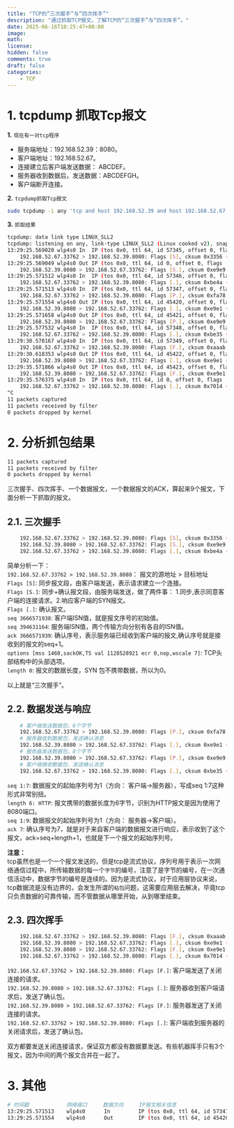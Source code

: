 ```yaml
---
title: "TCP的“三次握手”与“四次挥手”"
description: "通过抓取TCP报文，了解TCP的“三次握手”与“四次挥手”。"
date: 2025-06-16T10:25:47+08:00
image: 
math: 
license: 
hidden: false
comments: true
draft: false
categories:
    - TCP
---
```


# 1. tcpdump 抓取Tcp报文
**1.** `现在有一对tcp程序`     
- 服务端地址：192.168.52.39：8080。       
- 客户端地址：192.168.52.67。   
- 连接建立后客户端发送数据： ABCDEF。
- 服务器收到数据后，发送数据：ABCDEFGH。    
- 客户端断开连接。   


**2.** `tcpdump抓取Tcp报文`  
```bash
sudo tcpdump -i any 'tcp and host 192.168.52.39 and host 192.168.52.67' -vvn
```

**3.** `抓取结果`   
```bash
tcpdump: data link type LINUX_SLL2
tcpdump: listening on any, link-type LINUX_SLL2 (Linux cooked v2), snapshot length 262144 bytes
13:29:25.569020 wlp4s0 In  IP (tos 0x0, ttl 64, id 57345, offset 0, flags [DF], proto TCP (6), length 60)
    192.168.52.67.33762 > 192.168.52.39.8080: Flags [S], cksum 0x3356 (correct), seq 3666571938, win 64240, options [mss 1460,sackOK,TS val 1128528921 ecr 0,nop,wscale 7], length 0
13:29:25.569049 wlp4s0 Out IP (tos 0x0, ttl 64, id 0, offset 0, flags [DF], proto TCP (6), length 60)
    192.168.52.39.8080 > 192.168.52.67.33762: Flags [S.], cksum 0xe9e9 (incorrect -> 0x92ef), seq 394631164, ack 3666571939, win 65160, options [mss 1460,sackOK,TS val 4121163671 ecr 1128528921,nop,wscale 7], length 0
13:29:25.571512 wlp4s0 In  IP (tos 0x0, ttl 64, id 57346, offset 0, flags [DF], proto TCP (6), length 52)
    192.168.52.67.33762 > 192.168.52.39.8080: Flags [.], cksum 0xbe4a (correct), seq 1, ack 1, win 502, options [nop,nop,TS val 1128528925 ecr 4121163671], length 0
13:29:25.571513 wlp4s0 In  IP (tos 0x0, ttl 64, id 57347, offset 0, flags [DF], proto TCP (6), length 58)
    192.168.52.67.33762 > 192.168.52.39.8080: Flags [P.], cksum 0xfa78 (correct), seq 1:7, ack 1, win 502, options [nop,nop,TS val 1128528925 ecr 4121163671], length 6: HTTP
13:29:25.571554 wlp4s0 Out IP (tos 0x0, ttl 64, id 45420, offset 0, flags [DF], proto TCP (6), length 52)
    192.168.52.39.8080 > 192.168.52.67.33762: Flags [.], cksum 0xe9e1 (incorrect -> 0xbe39), seq 1, ack 7, win 510, options [nop,nop,TS val 4121163674 ecr 1128528925], length 0
13:29:25.571658 wlp4s0 Out IP (tos 0x0, ttl 64, id 45421, offset 0, flags [DF], proto TCP (6), length 60)
    192.168.52.39.8080 > 192.168.52.67.33762: Flags [P.], cksum 0xe9e9 (incorrect -> 0xb520), seq 1:9, ack 7, win 510, options [nop,nop,TS val 4121163674 ecr 1128528925], length 8: HTTP
13:29:25.577532 wlp4s0 In  IP (tos 0x0, ttl 64, id 57348, offset 0, flags [DF], proto TCP (6), length 52)
    192.168.52.67.33762 > 192.168.52.39.8080: Flags [.], cksum 0xbe35 (correct), seq 7, ack 9, win 502, options [nop,nop,TS val 1128528929 ecr 4121163674], length 0
13:29:30.578167 wlp4s0 In  IP (tos 0x0, ttl 64, id 57349, offset 0, flags [DF], proto TCP (6), length 52)
    192.168.52.67.33762 > 192.168.52.39.8080: Flags [F.], cksum 0xaaab (correct), seq 7, ack 9, win 502, options [nop,nop,TS val 1128533930 ecr 4121163674], length 0
13:29:30.618353 wlp4s0 Out IP (tos 0x0, ttl 64, id 45422, offset 0, flags [DF], proto TCP (6), length 52)
    192.168.52.39.8080 > 192.168.52.67.33762: Flags [.], cksum 0xe9e1 (incorrect -> 0x96ec), seq 9, ack 8, win 510, options [nop,nop,TS val 4121168721 ecr 1128533930], length 0
13:29:35.571866 wlp4s0 Out IP (tos 0x0, ttl 64, id 45423, offset 0, flags [DF], proto TCP (6), length 52)
    192.168.52.39.8080 > 192.168.52.67.33762: Flags [F.], cksum 0xe9e1 (incorrect -> 0x8392), seq 9, ack 8, win 510, options [nop,nop,TS val 4121173674 ecr 1128533930], length 0
13:29:35.576375 wlp4s0 In  IP (tos 0x0, ttl 64, id 0, offset 0, flags [DF], proto TCP (6), length 52)
    192.168.52.67.33762 > 192.168.52.39.8080: Flags [.], cksum 0x7014 (correct), seq 8, ack 10, win 502, options [nop,nop,TS val 1128538928 ecr 4121173674], length 0
^C
11 packets captured
11 packets received by filter
0 packets dropped by kernel
```

# 2. 分析抓包结果
```bash
11 packets captured
11 packets received by filter
0 packets dropped by kernel
```
三次握手、四次挥手、一个数据报文，一个数据报文的ACK，算起来9个报文，下面分析一下抓取的报文。     


## 2.1. 三次握手
```bash
    192.168.52.67.33762 > 192.168.52.39.8080: Flags [S], cksum 0x3356 (correct), seq 3666571938, win 64240, options [mss 1460,sackOK,TS val 1128528921 ecr 0,nop,wscale 7], length 0
    192.168.52.39.8080 > 192.168.52.67.33762: Flags [S.], cksum 0xe9e9 (incorrect -> 0x92ef), seq 394631164, ack 3666571939, win 65160, options [mss 1460,sackOK,TS val 4121163671 ecr 1128528921,nop,wscale 7], length 0
    192.168.52.67.33762 > 192.168.52.39.8080: Flags [.], cksum 0xbe4a (correct), seq 1, ack 1, win 502, options [nop,nop,TS val 1128528925 ecr 4121163671], length 0
```
简单分析一下：   
`192.168.52.67.33762 > 192.168.52.39.8080`： 报文的源地址 > 目标地址    
`Flags [S]`:   同步报文段，由客户端发送，表示请求建立一个连接。   
`Flags [S.]`:  同步+确认报文段，由服务端发送，做了两件事： 1.同步,表示同意客户端的连接请求。2.响应客户端的SYN报文。    
`Flags [.]`:   确认报文。   
`seq 3666571938`:   客户端ISN值，就是报文序号的初始值。   
`seq 394631164`:    服务端ISN值，两个传输方向分别有各自的ISN值。    
`ack 3666571939`:   确认序号，表示服务端已经收到客户端的报文,确认序号就是接收到的报文的seq+1。    
`options [mss 1460,sackOK,TS val 1128528921 ecr 0,nop,wscale 7]`:   TCP头部结构中的头部选项。   
`length 0`:  报文的数据长度，SYN 包不携带数据，所以为0。    

以上就是“三次握手”。   

## 2.2. 数据发送与响应   
```bash
    # 客户端发送数据包，6个字节
    192.168.52.67.33762 > 192.168.52.39.8080: Flags [P.], cksum 0xfa78 (correct), seq 1:7, ack 1, win 502, options [nop,nop,TS val 1128528925 ecr 4121163671], length 6: HTTP
    # 服务器收到数据包，发送确认消息
    192.168.52.39.8080 > 192.168.52.67.33762: Flags [.], cksum 0xe9e1 (incorrect -> 0xbe39), seq 1, ack 7, win 510, options [nop,nop,TS val 4121163674 ecr 1128528925], length 0
    # 服务器发送数据包，8个字节
    192.168.52.39.8080 > 192.168.52.67.33762: Flags [P.], cksum 0xe9e9 (incorrect -> 0xb520), seq 1:9, ack 7, win 510, options [nop,nop,TS val 4121163674 ecr 1128528925], length 8: HTTP
    # 客户端接收数据包，发送确认消息
    192.168.52.67.33762 > 192.168.52.39.8080: Flags [.], cksum 0xbe35 (correct), seq 7, ack 9, win 502, options [nop,nop,TS val 1128528929 ecr 4121163674], length 0
```
`seq 1:7`:         数据报文的起始序列号为1（方向： 客户端->服务器），写成seq 1:7这种形式非常别扭。     
`length 6: HTTP`:  报文携带的数据长度为6字节，识别为HTTP报文是因为使用了8080端口。    
`seq 1:9`:         数据报文的起始序列号为1（方向： 服务器->客户端）。    
`ack 7`:           确认序号为7，就是对于来自客户端的数据报文进行响应，表示收到了这个报文，ack=seq+length+1，也就是下一个报文的起始序列号。

**注意：**   
 tcp虽然也是一个一个报文发送的，但是tcp是流式协议，序列号用于表示一次网络通信过程中，所传输数据的每一个`字节`的编号，注意了是字节的编号，在一次通信活动中，数据字节的编号是连续的。因为是流式协议，对于应用层协议来说，tcp数据流是没有边界的，会发生所谓的`粘包`问题，这需要应用层去解决，毕竟tcp只负责数据的可靠传输，而不管数据从哪里开始，从到哪里结束。   


## 2.3. 四次挥手   
```bash
    192.168.52.67.33762 > 192.168.52.39.8080: Flags [F.], cksum 0xaaab (correct), seq 7, ack 9, win 502, options [nop,nop,TS val 1128533930 ecr 4121163674], length 0
    192.168.52.39.8080 > 192.168.52.67.33762: Flags [.], cksum 0xe9e1 (incorrect -> 0x96ec), seq 9, ack 8, win 510, options [nop,nop,TS val 4121168721 ecr 1128533930], length 0
    192.168.52.39.8080 > 192.168.52.67.33762: Flags [F.], cksum 0xe9e1 (incorrect -> 0x8392), seq 9, ack 8, win 510, options [nop,nop,TS val 4121173674 ecr 1128533930], length 0
    192.168.52.67.33762 > 192.168.52.39.8080: Flags [.], cksum 0x7014 (correct), seq 8, ack 10, win 502, options [nop,nop,TS val 1128538928 ecr 4121173674], length 0
```
`192.168.52.67.33762 > 192.168.52.39.8080: Flags [F.]`:   客户端发送了关闭连接的请求。   
`192.168.52.39.8080 > 192.168.52.67.33762: Flags [.]`:    服务器收到客户端请求后，发送了确认包。     
`192.168.52.39.8080 > 192.168.52.67.33762: Flags [F.]`:   服务器发送了关闭连接的请求。    
`192.168.52.67.33762 > 192.168.52.39.8080: Flags [.]`:    客户端收到服务器的关闭请求后，发送了确认包。   

双方都要发送关闭连接请求，保证双方都没有数据要发送。有些机器挥手只有3个报文，因为中间的两个报文合并在一起了。    


# 3. 其他
```bash
# 时间戳            网络接口     数据方向     IP报文相关信息                                                  
13:29:25.571513    wlp4s0      In         IP (tos 0x0, ttl 64, id 57347, offset 0, flags [DF], proto TCP (6), length 58)
13:29:25.571554    wlp4s0      Out        IP (tos 0x0, ttl 64, id 45420, offset 0, flags [DF], proto TCP (6), length 52)
```

